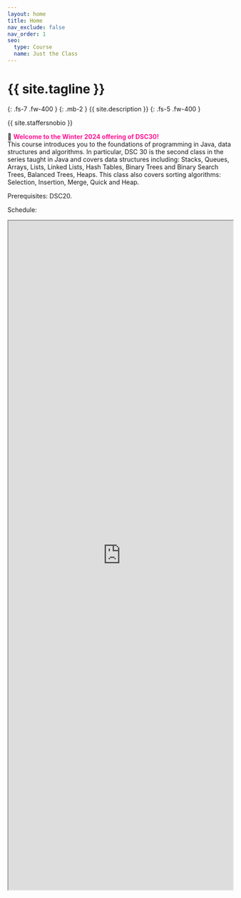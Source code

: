 ```yaml
---
layout: home
title: Home
nav_exclude: false
nav_order: 1
seo:
  type: Course
  name: Just the Class
---
```


# {{ site.tagline }}
{: .fs-7 .fw-400 }
{: .mb-2 }
{{ site.description }}
{: .fs-5 .fw-400 }

{{ site.staffersnobio }}

🎉 <span style='color:DeepPink'><b> Welcome to the Winter 2024 offering of DSC30!</b></span> <br>This course introduces you to the foundations of programming in Java, data structures and algorithms. In particular, DSC 30 is the second class in the series taught in Java and covers data structures including: Stacks, Queues, Arrays, Lists, Linked Lists, Hash Tables, Binary Trees and Binary Search Trees, Balanced Trees, Heaps. This class also covers sorting algorithms: Selection, Insertion, Merge, Quick and Heap. 

Prerequisites: DSC20.

Schedule:

<iframe width='100%' height='1500' src="https://docs.google.com/spreadsheets/d/e/2PACX-1vTZdu63DrDpZF7de_mgNeml1-Fcijgt1KqrXYT2QZzrh9wa_kw1AoW3OVDDk83suFlw1XOBHkV6OMlm/pubhtml?widget=true&amp;headers=false"></iframe>








